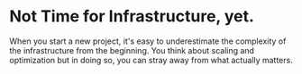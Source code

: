 # Not Time for Infrastructure, yet.

When you start a new project, it's easy to underestimate the complexity of the infrastructure from the beginning. You think about scaling and optimization but in doing so, you can stray away from what actually matters.
